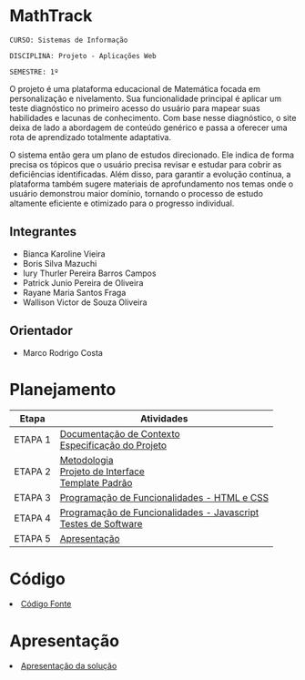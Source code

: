 # **MathTrack**

`CURSO: Sistemas de Informação`

`DISCIPLINA: Projeto - Aplicações Web`

`SEMESTRE: 1º`

O projeto é uma plataforma educacional de Matemática focada em personalização e nivelamento. Sua funcionalidade principal é aplicar um teste diagnóstico no primeiro acesso do usuário para mapear suas habilidades e lacunas de conhecimento. Com base nesse diagnóstico, o site deixa de lado a abordagem de conteúdo genérico e passa a oferecer uma rota de aprendizado totalmente adaptativa.

O sistema então gera um plano de estudos direcionado. Ele indica de forma precisa os tópicos que o usuário precisa revisar e estudar para cobrir as deficiências identificadas. Além disso, para garantir a evolução contínua, a plataforma também sugere materiais de aprofundamento nos temas onde o usuário demonstrou maior domínio, tornando o processo de estudo altamente eficiente e otimizado para o progresso individual.

## Integrantes

* Bianca Karoline Vieira
* Boris Silva Mazuchi
* Iury Thurler Pereira Barros Campos
* Patrick Junio Pereira de Oliveira
* Rayane Maria Santos Fraga
* Wallison Victor de Souza Oliveira

## Orientador

* Marco Rodrigo Costa

# Planejamento

| Etapa         | Atividades |
|  :----:   | ----------- |
| ETAPA 1         |[Documentação de Contexto](docs/context.md) <br> [Especificação do Projeto](docs/especification.md) |
| ETAPA 2         |[Metodologia](docs/Metodologia.md) <br> [Projeto de Interface](docs/interface.md) <br> [Template Padrão](docs/template.md) |
| ETAPA 3         |[Programação de Funcionalidades - HTML e CSS](docs/development.md) |
| ETAPA 4        |[Programação de Funcionalidades - Javascript](docs/development.md) <br> [Testes de Software ](docs/tests.md) |
| ETAPA 5         | [Apresentação](presentation/README.md) |

# Código

<li><a href="src/README.md"> Código Fonte</a></li>

# Apresentação

<li><a href="presentation/README.md"> Apresentação da solução</a></li>
